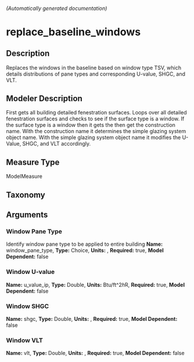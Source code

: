 

###### (Automatically generated documentation)

# replace_baseline_windows

## Description
Replaces the windows in the baseline based on window type TSV, which details distributions of pane types and corresponding U-value, SHGC, and VLT.

## Modeler Description
First gets all building detailed fenestration surfaces. Loops over all detailed fenestration surfaces and checks to see if the surface type is a window. If the surface type is a window then it gets the then get the construction name. With the construction name it determines the simple glazing system object name. With the simple glazing system object name it modifies the U-Value, SHGC, and VLT accordingly.

## Measure Type
ModelMeasure

## Taxonomy


## Arguments


### Window Pane Type
Identify window pane type to be applied to entire building
**Name:** window_pane_type,
**Type:** Choice,
**Units:** ,
**Required:** true,
**Model Dependent:** false

### Window U-value

**Name:** u_value_ip,
**Type:** Double,
**Units:** Btu/ft^2*h*R,
**Required:** true,
**Model Dependent:** false

### Window SHGC

**Name:** shgc,
**Type:** Double,
**Units:** ,
**Required:** true,
**Model Dependent:** false

### Window VLT

**Name:** vlt,
**Type:** Double,
**Units:** ,
**Required:** true,
**Model Dependent:** false




